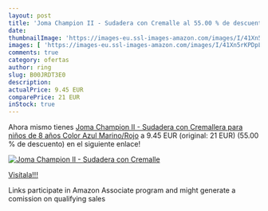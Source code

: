 ```yaml
---
layout: post
title: 'Joma Champion II - Sudadera con Cremalle al 55.00 % de descuento'
date: 
thumbnailImage: 'https://images-eu.ssl-images-amazon.com/images/I/41Xn5rKPDpL._SL200_.jpg'
images: [ 'https://images-eu.ssl-images-amazon.com/images/I/41Xn5rKPDpL._SL200_.jpg' ]
comments: true
category: ofertas
author: ring
slug: B00JRDT3E0
description:
actualPrice: 9.45 EUR
comparePrice: 21 EUR
inStock: true
---
```


Ahora mismo tienes [Joma Champion II - Sudadera con Cremallera para niños de 8 años  Color Azul Marino/Rojo](https://www.amazon.es/dp/B00JRDT3E0/?tag=tolees-21) a 9.45 EUR (original: 21 EUR) (55.00 %  de descuento) en el siguiente enlace!

[![Joma Champion II - Sudadera con Cremalle](https://images-eu.ssl-images-amazon.com/images/I/41Xn5rKPDpL._SL200_.jpg)](https://www.amazon.es/dp/B00JRDT3E0/?tag=tolees-21)

[Visítala!!!](https://www.amazon.es/dp/B00JRDT3E0/?tag=tolees-21)

Links participate in Amazon Associate program and might generate a comission on qualifying sales
